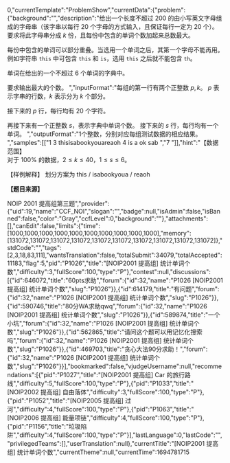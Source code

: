 0,"currentTemplate":"ProblemShow","currentData":{"problem":{"background":"","description":"给出一个长度不超过 $200$ 的由小写英文字母组成的字母串（该字串以每行 $20$ 个字母的方式输入，且保证每行一定为 $20$ 个）。要求将此字母串分成
 $k$ 份，且每份中包含的单词个数加起来总数最大。  

每份中包含的单词可以部分重叠。当选用一个单词之后，其第一个字母不能再用。例如字符串 `this` 中可包含 `this` 和 `is`，选用 `this` 之后就不能包含
 `th`。

单词在给出的一个不超过 $6$ 个单词的字典中。

要求输出最大的个数。
","inputFormat":"每组的第一行有两个正整数 $p,k$。
$p$ 表示字串的行数，$k$ 表示分为 $k$ 个部分。

接下来的 $p$ 行，每行均有 $20$ 个字符。

再接下来有一个正整数 $s$，表示字典中单词个数。
接下来的 $s$ 行，每行均有一个单词。
","outputFormat":"$1$个整数，分别对应每组测试数据的相应结果。
","samples":[["1 3
thisisabookyouareaoh
4
is
a
ok
sab
","7
"]],"hint":"【数据范围】  
对于 $100\%$ 的数据，$2 \le k \le 40$，$1 \le s \le 6$。

【样例解释】
划分方案为 this \/ isabookyoua \/ reaoh

**【题目来源】**

NOIP 2001 提高组第三题","provider":{"uid":19,"name":"CCF_NOI","slogan":"","badge":null,"isAdmin":false,"isBanned":false,"color":"Gray","ccfLevel":0,"background":""},"attachments":[],"canEdit":false,"limits":{"time":[1000,1000,1000,1000,1000,1000,1000,1000,1000,1000],"memory":[131072,131072,131072,131072,131072,131072,131072,131072,131072,131072]},"stdCode":"","tags":[2,3,18,83,111],"wantsTranslation":false,"totalSubmit":34079,"totalAccepted":11183,"flag":5,"pid":"P1026","title":"[NOIP2001 提高组] 统计单词个数","difficulty":3,"fullScore":100,"type":"P"},"contest":null,"discussions":[{"id":646072,"title":"60pts求助","forum":{"id":32,"name":"P1026 [NOIP2001 提高组] 统计单词个数","slug":"P1026"}},{"id":614179,"title":"有问题","forum":{"id":32,"name":"P1026 [NOIP2001 提高组] 统计单词个数","slug":"P1026"}},{"id":590746,"title":"80分WA求助qwq","forum":{"id":32,"name":"P1026 [NOIP2001 提高组] 统计单词个数","slug":"P1026"}},{"id":589874,"title":"一个小坑","forum":{"id":32,"name":"P1026 [NOIP2001 提高组] 统计单词个数","slug":"P1026"}},{"id":562865,"title":"请问这个题可以用记忆化搜索吗","forum":{"id":32,"name":"P1026 [NOIP2001 提高组] 统计单词个数","slug":"P1026"}},{"id":469703,"title":"贪心大法90分求助！","forum":{"id":32,"name":"P1026 [NOIP2001 提高组] 统计单词个数","slug":"P1026"}}],"bookmarked":false,"vjudgeUsername":null,"recommendations":[{"pid":"P1027","title":"[NOIP2001 提高组] Car 的旅行路线","difficulty":5,"fullScore":100,"type":"P"},{"pid":"P1033","title":"[NOIP2002 提高组] 自由落体","difficulty":3,"fullScore":100,"type":"P"},{"pid":"P1052","title":"[NOIP2005 提高组] 过河","difficulty":4,"fullScore":100,"type":"P"},{"pid":"P1063","title":"[NOIP2006 提高组] 能量项链","difficulty":4,"fullScore":100,"type":"P"},{"pid":"P1156","title":"垃圾陷阱","difficulty":4,"fullScore":100,"type":"P"}],"lastLanguage":0,"lastCode":"","privilegedTeams":[],"userTranslation":null},"currentTitle":"[NOIP2001 提高组] 统计单词个数","currentTheme":null,"currentTime":1694781715